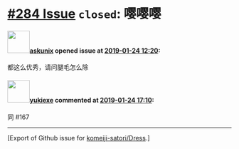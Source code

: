 # [\#284 Issue](https://github.com/komeiji-satori/Dress/issues/284) `closed`: 嘤嘤嘤

#### <img src="https://avatars.githubusercontent.com/u/32216117?u=d7f8041c7784131169c92ec158bcffe95a3cbd84&v=4" width="50">[askunix](https://github.com/askunix) opened issue at [2019-01-24 12:20](https://github.com/komeiji-satori/Dress/issues/284):

都这么优秀，请问腿毛怎么除

#### <img src="https://avatars.githubusercontent.com/u/3849019?u=deeddd0232b89efc3d050c68f954a503f23d9ae0&v=4" width="50">[yukiexe](https://github.com/yukiexe) commented at [2019-01-24 17:10](https://github.com/komeiji-satori/Dress/issues/284#issuecomment-457277763):

同 #167


-------------------------------------------------------------------------------



[Export of Github issue for [komeiji-satori/Dress](https://github.com/komeiji-satori/Dress).]
